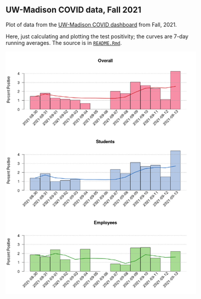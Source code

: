 ## UW-Madison COVID data, Fall 2021

Plot of data from the [UW-Madison COVID
dashboard](https://covidresponse.wisc.edu/dashboard/) from Fall, 2021.

Here, just calculating and plotting the test positivity;
the curves are 7-day running averages.
The source is in [`README.Rmd`](README.Rmd).






![plot of chunk bar_plots](bar_plots-1.png)
